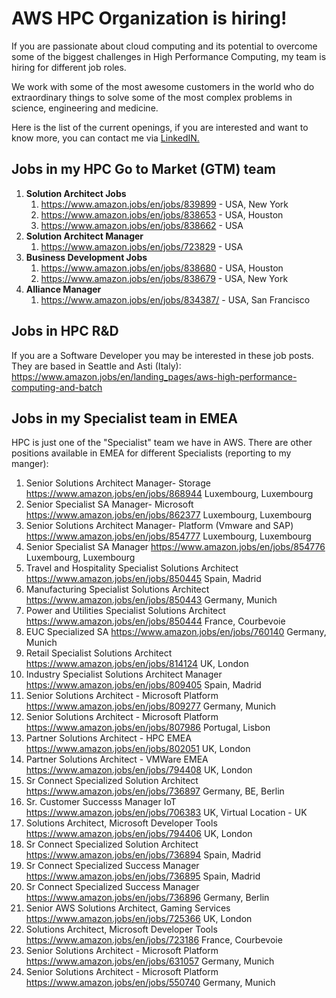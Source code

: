 
# AWS HPC Organization is hiring!

If you are passionate about cloud computing and its potential to overcome some of the biggest challenges in High Performance Computing, my team is hiring for different job roles.

We work with some of the most awesome customers in the world who do extraordinary things to solve some of the most complex problems in science, engineering and medicine.

Here is the list of the current openings, if you are interested and want to know more, you can contact me via [LinkedIN.](https://www.linkedin.com/in/ruffino/)

## Jobs in my HPC Go to Market (GTM) team
1. **Solution Architect Jobs**
    1. https://www.amazon.jobs/en/jobs/839899 - USA, New York
    1. https://www.amazon.jobs/en/jobs/838653 - USA, Houston
    1. https://www.amazon.jobs/en/jobs/838662 - USA
1. **Solution Architect Manager**
    1. https://www.amazon.jobs/en/jobs/723829 - USA
1. **Business Development Jobs**
    1. https://www.amazon.jobs/en/jobs/838680 - USA, Houston
    1. https://www.amazon.jobs/en/jobs/838679 - USA, New York
1. **Alliance Manager**
    1. https://www.amazon.jobs/en/jobs/834387/ - USA, San Francisco

## Jobs in HPC R&D
If you are a Software Developer you may be interested in these job posts. They are based in Seattle and Asti (Italy): 
https://www.amazon.jobs/en/landing_pages/aws-high-performance-computing-and-batch

## Jobs in my Specialist team in EMEA
HPC is just one of the "Specialist" team we have in AWS. There are other positions available in EMEA for different Specialists (reporting to my manger):
1. Senior Solutions Architect Manager- Storage https://www.amazon.jobs/en/jobs/868944 Luxembourg, Luxembourg
1. Senior Specialist SA Manager- Microsoft https://www.amazon.jobs/en/jobs/862377 Luxembourg, Luxembourg
1. Senior Solutions Architect Manager- Platform (Vmware and SAP) https://www.amazon.jobs/en/jobs/854777 Luxembourg, Luxembourg
1. Senior Specialist SA Manager https://www.amazon.jobs/en/jobs/854776 Luxembourg, Luxembourg
1. Travel and Hospitality Specialist Solutions Architect https://www.amazon.jobs/en/jobs/850445 Spain, Madrid
1. Manufacturing Specialist Solutions Architect https://www.amazon.jobs/en/jobs/850443 Germany, Munich
1. Power and Utilities Specialist Solutions Architect https://www.amazon.jobs/en/jobs/850444 France, Courbevoie
1. EUC Specialized SA https://www.amazon.jobs/en/jobs/760140 Germany, Munich
1. Retail Specialist Solutions Architect https://www.amazon.jobs/en/jobs/814124 UK, London
1. Industry Specialist Solutions Architect Manager https://www.amazon.jobs/en/jobs/809405 Spain, Madrid
1. Senior Solutions Architect - Microsoft Platform https://www.amazon.jobs/en/jobs/809277 Germany, Munich
1. Senior Solutions Architect - Microsoft Platform https://www.amazon.jobs/en/jobs/807986 Portugal, Lisbon
1. Partner Solutions Architect - HPC EMEA https://www.amazon.jobs/en/jobs/802051 UK, London
1. Partner Solutions Architect - VMWare EMEA https://www.amazon.jobs/en/jobs/794408 UK, London
1. Sr Connect Specialized Solution Architect https://www.amazon.jobs/en/jobs/736897 Germany, BE, Berlin
1. Sr. Customer Successs Manager IoT https://www.amazon.jobs/en/jobs/706383 UK, Virtual Location - UK
1. Solutions Architect, Microsoft Developer Tools https://www.amazon.jobs/en/jobs/794406 UK, London
1. Sr Connect Specialized Solution Architect https://www.amazon.jobs/en/jobs/736894 Spain, Madrid
1. Sr Connect Specialized Success Manager https://www.amazon.jobs/en/jobs/736895 Spain, Madrid
1. Sr Connect Specialized Success Manager https://www.amazon.jobs/en/jobs/736896 Germany, Berlin
1. Senior AWS Solutions Architect, Gaming Services https://www.amazon.jobs/en/jobs/725366 UK, London
1. Solutions Architect, Microsoft Developer Tools https://www.amazon.jobs/en/jobs/723186 France, Courbevoie
1. Senior Solutions Architect - Microsoft Platform https://www.amazon.jobs/en/jobs/631057 Germany, Munich
1. Senior Solutions Architect - Microsoft Platform https://www.amazon.jobs/en/jobs/550740 Germany, Munich
